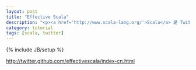 ```yaml
---
layout: post
title: "Effective Scala"
description: "<p><a href='http://www.scala-lang.org/'>Scala</a> 是 Twitter 使用的主要应用编程语言之一。很多我们的基础架构都是用scala写的，<a href='http://github.com/twitter/'>我们也有一些大的库</a>支持我们使用。<p>虽然非常有效，Scala 也是一门大的语言，经验教会我们在实践中要非常小心。 它有什么陷阱？哪些特性我们应该拥抱，哪些应该避开？我们什么时候采用纯函数式风格，什么时候应该避免？换句话说：我们发现哪些可以高效的使用这门语言的地方？</p>本指南试图把我们的经验提炼成短文，提供一系列最佳实践。</p>"
category: tutorial
tags: [scala, twitter]
---
```

{% include JB/setup %}

<http://twitter.github.com/effectivescala/index-cn.html>


